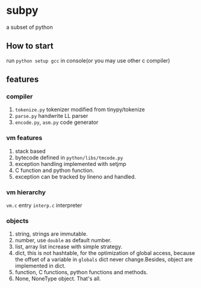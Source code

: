 # subpy
a subset of python

## How to start
run `python setup gcc` in console(or you may use other c compiler)

## features

### compiler
1. `tokenize.py` tokenizer modified from tinypy/tokenize
2. `parse.py` handwrite LL parser
3. `encode.py`, `asm.py` code generator

### vm features
1. stack based
2. bytecode defined in `python/libs/tmcode.py`
3. exception handling implemented with setjmp
4. C function and python function.
5. exception can be tracked by lineno and handled.

### vm hierarchy
`vm.c` entry
`interp.c` interpreter

### objects
1. string, strings are immutable.
2. number, use `double` as default number.
3. list, array list increase with simple strategy.
4. dict, this is not hashtable, for the optimization of global access, because the offset of a variable in `globals` dict never change.Besides, object are implemented in dict.
5. function, C functions, python functions and methods.
6. None, NoneType object.
That's all.

